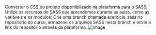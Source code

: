 Converter o CSS do projeto disponibilizado na plataforma para o SASS;
Utilize os recursos do SASS que aprendemos durante as aulas, como as variáveis e os módulos;
Crie uma branch chamada exercicio_sass no repositório do curso, armazene os arquivos SASS nesta branch e envie o link do repositório através da plataforma.
![image](https://github.com/michaelferreir12345678/exercicio_sass/assets/92554842/f88871a2-7f69-4ce0-959b-29ffd9bd8e07)
